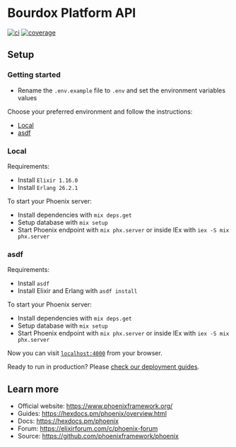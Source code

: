 # Bourdox Platform API

[![ci](https://github.com/deolivtiago/bourdox-api/actions/workflows/ci.yml/badge.svg)](https://github.com/deolivtiago/bourdox-api/actions/workflows/ci.yml)
[![coverage](https://coveralls.io/repos/github/deolivtiago/bourdox-api/badge.svg)](https://coveralls.io/github/deolivtiago/bourdox-api)

## Setup

### Getting started

- Rename the `.env.example` file to `.env` and set the environment variables values

Choose your preferred environment and follow the instructions:

- [Local](https://github.com/deolivtiago/ellion#local)
- [asdf](https://github.com/deolivtiago/ellion#asdf)

### Local

Requirements:

- Install `Elixir 1.16.0`
- Install `Erlang 26.2.1`

To start your Phoenix server:

- Install dependencies with `mix deps.get`
- Setup database with `mix setup`
- Start Phoenix endpoint with `mix phx.server` or inside IEx with `iex -S mix phx.server`

### asdf

Requirements:

- Install `asdf`
- Install Elixir and Erlang with `asdf install`

To start your Phoenix server:

- Install dependencies with `mix deps.get`
- Setup database with `mix setup`
- Start Phoenix endpoint with `mix phx.server` or inside IEx with `iex -S mix phx.server`

Now you can visit [`localhost:4000`](http://localhost:4000) from your browser.

Ready to run in production? Please [check our deployment guides](https://hexdocs.pm/phoenix/deployment.html).

## Learn more

- Official website: https://www.phoenixframework.org/
- Guides: https://hexdocs.pm/phoenix/overview.html
- Docs: https://hexdocs.pm/phoenix
- Forum: https://elixirforum.com/c/phoenix-forum
- Source: https://github.com/phoenixframework/phoenix
